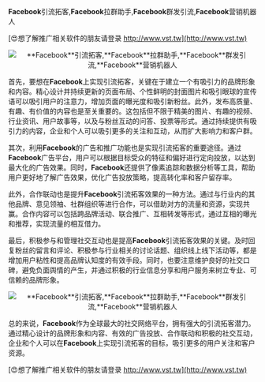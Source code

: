 **Facebook**引流拓客,**Facebook**拉群助手,**Facebook**群发引流,**Facebook**营销机器人

[😍想了解推广相关软件的朋友请登录 http://www.vst.tw](http://www.vst.tw)

 <center><img src="https://vst.tw/MP4/tuiguang/png/3.png" alt="**Facebook**引流拓客,**Facebook**拉群助手,**Facebook**群发引流,**Facebook**营销机器人"></center>

首先，要想在**Facebook**上实现引流拓客，关键在于建立一个有吸引力的品牌形象和内容。精心设计并持续更新的页面布局、个性鲜明的封面图片和吸引眼球的宣传语可以吸引用户的注意力，增加页面的曝光度和吸引新粉丝。此外，发布高质量、有趣、有价值的内容也是至关重要的。这包括但不限于精美的图片、有趣的视频、行业资讯、用户故事等，以及与粉丝互动的问答、投票等形式。通过持续提供有吸引力的内容，企业和个人可以吸引更多的关注和互动，从而扩大影响力和客户群。

其次，利用**Facebook**的广告和推广功能也是实现引流拓客的重要途径。通过**Facebook**广告平台，用户可以根据目标受众的特征和偏好进行定向投放，以达到最大化的广告效果。同时，**Facebook**还提供了像素追踪和数据分析等工具，帮助用户更好地了解广告效果，优化广告投放策略，提高转化率和客户留存率。

此外，合作联动也是提升**Facebook**引流拓客效果的一种方法。通过与行业内的其他品牌、意见领袖、社群组织等进行合作，可以借助对方的流量和资源，实现共赢。合作内容可以包括跨品牌活动、联合推广、互相转发等形式，通过互相的曝光和推荐，实现流量的相互借力。

最后，积极参与和管理社交互动也是提高**Facebook**引流拓客效果的关键。及时回复粉丝的留言和评论、积极参与行业相关的讨论话题、组织线上线下活动等，都是增加用户粘性和提高品牌认知度的有效手段。同时，也要注意维护良好的社交口碑，避免负面舆情的产生，并通过积极的行业信息分享和用户服务来树立专业、可信赖的品牌形象。

 <center><img src="https://vst.tw/MP4/tuiguang/png/7.png" alt="**Facebook**引流拓客,**Facebook**拉群助手,**Facebook**群发引流,**Facebook**营销机器人"></center>

总的来说，**Facebook**作为全球最大的社交网络平台，拥有强大的引流拓客潜力。通过精心设计的品牌形象和内容、有效的广告投放、合作联动和积极的社交互动，企业和个人可以在**Facebook**上实现引流拓客的目标，吸引更多的用户关注和客户资源。

[😍想了解推广相关软件的朋友请登录 http://www.vst.tw](http://www.vst.tw)



